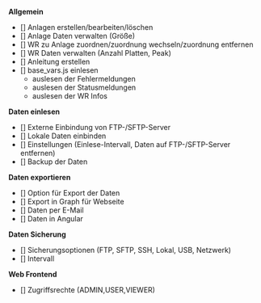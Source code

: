 **Allgemein**
- [] Anlagen erstellen/bearbeiten/löschen
- [] Anlage Daten verwalten (Größe)
- [] WR zu Anlage zuordnen/zuordnung wechseln/zuordnung entfernen
- [] WR Daten verwalten (Anzahl Platten, Peak)
- [] Anleitung erstellen
- [] base_vars.js einlesen
    - auslesen der Fehlermeldungen
    - auslesen der Statusmeldungen
    - auslesen der WR Infos

**Daten einlesen**
- [] Externe Einbindung von FTP-/SFTP-Server
- [] Lokale Daten einbinden
- [] Einstellungen (Einlese-Intervall, Daten auf FTP-/SFTP-Server entfernen)
- [] Backup der Daten

**Daten exportieren**
- [] Option für Export der Daten
- [] Export in Graph für Webseite
- [] Daten per E-Mail
- [] Daten in Angular

**Daten Sicherung**
- [] Sicherungsoptionen (FTP, SFTP, SSH, Lokal, USB, Netzwerk)
- [] Intervall

**Web Frontend**
- [] Zugriffsrechte (ADMIN,USER,VIEWER)
